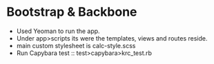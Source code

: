 Bootstrap & Backbone
================================================

- Used Yeoman to run the app.
- Under app>scripts its were the templates, views and routes reside. 
- main custom stylesheet is calc-style.scss
- Run Capybara test :: test>capybara>krc_test.rb